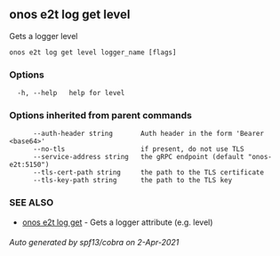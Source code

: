 ## onos e2t log get level

Gets a logger level

```
onos e2t log get level logger_name [flags]
```

### Options

```
  -h, --help   help for level
```

### Options inherited from parent commands

```
      --auth-header string       Auth header in the form 'Bearer <base64>'
      --no-tls                   if present, do not use TLS
      --service-address string   the gRPC endpoint (default "onos-e2t:5150")
      --tls-cert-path string     the path to the TLS certificate
      --tls-key-path string      the path to the TLS key
```

### SEE ALSO

* [onos e2t log get](onos_e2t_log_get.md)	 - Gets a logger attribute (e.g. level)

###### Auto generated by spf13/cobra on 2-Apr-2021

